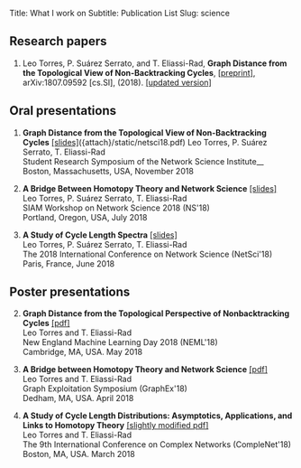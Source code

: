 Title: What I work on
Subtitle: Publication List
Slug: science

## Research papers

1. Leo Torres, P. Suárez Serrato, and T. Eliassi-Rad, **Graph Distance from
   the Topological View of Non-Backtracking Cycles**,
   [[preprint]](https://arxiv.org/abs/1807.09592),
   arXiv:1807.09592 [cs.SI], (2018).
   [[updated version]]({attach}/static/graph-distance-topological.pdf)


## Oral presentations

1. **Graph Distance from the Topological View of Non-Backtracking Cycles** [[slides]]()({attach}/static/netsci18.pdf)
   Leo Torres, P. Suárez Serrato, T. Eliassi-Rad  
   Student Research Symposium of the Network Science Institute__
   Boston, Massachusetts, USA, November 2018


2. **A Bridge Between Homotopy Theory and Network Science** [[slides]]({attach}/static/siamns18.pdf)  
  Leo Torres, P. Suárez Serrato, T. Eliassi-Rad  
  SIAM Workshop on Network Science 2018 (NS'18)  
  Portland, Oregon, USA, July 2018


2. **A Study of Cycle Length Spectra** [[slides]]({attach}/static/netsci18.pdf)  
  Leo Torres, P. Suárez Serrato, T. Eliassi-Rad  
  The 2018 International Conference on Network Science (NetSci'18)  
  Paris, France, June 2018



## Poster presentations

2. **Graph Distance from the Topological Perspective of Nonbacktracking
   Cycles** [[pdf]]({attach}/static/neml18.pdf)  
  Leo Torres and T. Eliassi-Rad  
  New England Machine Learning Day 2018 (NEML'18)  
  Cambridge, MA, USA. May 2018


3. **A Bridge between Homotopy Theory and Network Science** [[pdf]]({attach}/static/graphex18.pdf)  
  Leo Torres and T. Eliassi-Rad  
  Graph Exploitation Symposium (GraphEx'18)  
  Dedham, MA, USA. April 2018


1. **A Study of Cycle Length Distributions: Asymptotics, Applications, and
   Links to Homotopy Theory** [[slightly modified pdf]]({attach}/static/complenet18.pdf)  
  Leo Torres and T. Eliassi-Rad  
  The 9th International Conference on Complex Networks (CompleNet'18)  
  Boston, MA, USA. March 2018
  
